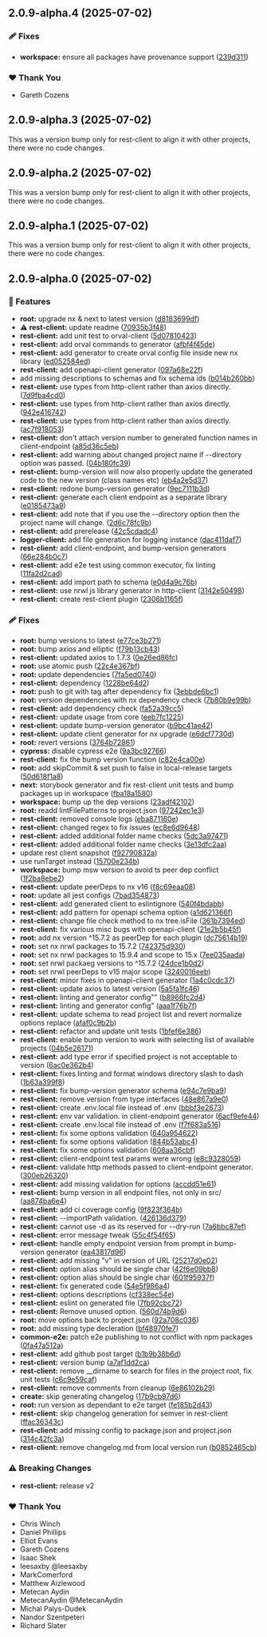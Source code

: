 ## 2.0.9-alpha.4 (2025-07-02)

### 🩹 Fixes

- **workspace:** ensure all packages have provenance support ([239d311](https://github.com/Ensono/stacks-nx-plugins/commit/239d311))

### ❤️ Thank You

- Gareth Cozens

## 2.0.9-alpha.3 (2025-07-02)

This was a version bump only for rest-client to align it with other projects, there were no code changes.

## 2.0.9-alpha.2 (2025-07-02)

This was a version bump only for rest-client to align it with other projects, there were no code changes.

## 2.0.9-alpha.1 (2025-07-02)

This was a version bump only for rest-client to align it with other projects, there were no code changes.

## 2.0.9-alpha.0 (2025-07-02)

### 🚀 Features

- **root:** upgrade nx & next to latest version ([d8183699df](https://github.com/Ensono/stacks-nx-plugins/commit/d8183699df))
- ⚠️  **rest-client:** update readme ([70935b3f48](https://github.com/Ensono/stacks-nx-plugins/commit/70935b3f48))
- **rest-client:** add unit test to orval-client ([5d07810423](https://github.com/Ensono/stacks-nx-plugins/commit/5d07810423))
- **rest-client:** add orval commands to generator ([afbf4f45de](https://github.com/Ensono/stacks-nx-plugins/commit/afbf4f45de))
- **rest-client:** add generator to create orval config file inside new nx library ([ed052584ed](https://github.com/Ensono/stacks-nx-plugins/commit/ed052584ed))
- **rest-client:** add openapi-client generator ([097a68e22f](https://github.com/Ensono/stacks-nx-plugins/commit/097a68e22f))
- add missing descriptions to schemas and fix schema ids ([b014b260bb](https://github.com/Ensono/stacks-nx-plugins/commit/b014b260bb))
- **rest-client:** use types from http-client rather than axios directly. ([7d9fba4cd0](https://github.com/Ensono/stacks-nx-plugins/commit/7d9fba4cd0))
- **rest-client:** use types from http-client rather than axios directly. ([942e416742](https://github.com/Ensono/stacks-nx-plugins/commit/942e416742))
- **rest-client:** use types from http-client rather than axios directly. ([ac7f918053](https://github.com/Ensono/stacks-nx-plugins/commit/ac7f918053))
- **rest-client:** don't attach version number to generated function names in client-endpoint ([a85d36c5eb](https://github.com/Ensono/stacks-nx-plugins/commit/a85d36c5eb))
- **rest-client:** add warning about changed project name if --directory option was passed. ([04b180fc39](https://github.com/Ensono/stacks-nx-plugins/commit/04b180fc39))
- **rest-client:** bump-version will now also properly update the generated code to the new version (class names etc) ([eb4a2e5d37](https://github.com/Ensono/stacks-nx-plugins/commit/eb4a2e5d37))
- **rest-client:** redone bump-version generator ([9ec7111b3d](https://github.com/Ensono/stacks-nx-plugins/commit/9ec7111b3d))
- **rest-client:** generate each client endpoint as a separate library ([e0185473a9](https://github.com/Ensono/stacks-nx-plugins/commit/e0185473a9))
- **rest-client:** add note that if you use the --directory option then the project name will change. ([2d6c78fc9b](https://github.com/Ensono/stacks-nx-plugins/commit/2d6c78fc9b))
- **rest-client:** add prerelease ([42c5cdadc4](https://github.com/Ensono/stacks-nx-plugins/commit/42c5cdadc4))
- **logger-client:** add file generation for logging instance ([dac411daf7](https://github.com/Ensono/stacks-nx-plugins/commit/dac411daf7))
- **rest-client:** add client-endpoint, and bump-version generators ([66e284b0c7](https://github.com/Ensono/stacks-nx-plugins/commit/66e284b0c7))
- **rest-client:** add e2e test using common executor, fix linting ([11fa2d2cad](https://github.com/Ensono/stacks-nx-plugins/commit/11fa2d2cad))
- **rest-client:** add import path to schema ([e0d4a9c76b](https://github.com/Ensono/stacks-nx-plugins/commit/e0d4a9c76b))
- **rest-client:** use nrwl js library generator in http-client ([3142e50498](https://github.com/Ensono/stacks-nx-plugins/commit/3142e50498))
- **rest-client:** create rest-client plugin ([2306b1165f](https://github.com/Ensono/stacks-nx-plugins/commit/2306b1165f))

### 🩹 Fixes

- **root:** bump versions to latest ([e77ce3b271](https://github.com/Ensono/stacks-nx-plugins/commit/e77ce3b271))
- **root:** bump axios and elliptic ([f79b13cb43](https://github.com/Ensono/stacks-nx-plugins/commit/f79b13cb43))
- **rest-client:** updated axios to 1.7.3 ([0e26ed86fc](https://github.com/Ensono/stacks-nx-plugins/commit/0e26ed86fc))
- **root:** use atomic push ([22c4e367bf](https://github.com/Ensono/stacks-nx-plugins/commit/22c4e367bf))
- **root:** update dependencies ([7fa5ed0740](https://github.com/Ensono/stacks-nx-plugins/commit/7fa5ed0740))
- **rest-client:** dependency ([1228be64d2](https://github.com/Ensono/stacks-nx-plugins/commit/1228be64d2))
- **root:** push to git with tag after dependency fix ([3ebbde6bc1](https://github.com/Ensono/stacks-nx-plugins/commit/3ebbde6bc1))
- **root:** version dependencies with nx dependency check ([7b80b9e99b](https://github.com/Ensono/stacks-nx-plugins/commit/7b80b9e99b))
- **rest-client:** add dependency check ([fa52a39cc5](https://github.com/Ensono/stacks-nx-plugins/commit/fa52a39cc5))
- **rest-client:** update usage from core ([eeb7fc1225](https://github.com/Ensono/stacks-nx-plugins/commit/eeb7fc1225))
- **rest-client:** update bump-version generator ([b9bc41ae42](https://github.com/Ensono/stacks-nx-plugins/commit/b9bc41ae42))
- **rest-client:** update client generator for nx upgrade ([e6dcf7730d](https://github.com/Ensono/stacks-nx-plugins/commit/e6dcf7730d))
- **root:** revert versions ([3764b72861](https://github.com/Ensono/stacks-nx-plugins/commit/3764b72861))
- **cypress:** disable cypress e2e ([9a3bc92766](https://github.com/Ensono/stacks-nx-plugins/commit/9a3bc92766))
- **rest-client:** fix the bump version function ([c82e4ca00e](https://github.com/Ensono/stacks-nx-plugins/commit/c82e4ca00e))
- **root:** add skipCommit & set push to false in local-release targets ([50d618f1a8](https://github.com/Ensono/stacks-nx-plugins/commit/50d618f1a8))
- **next:** storybook generator and fix rest-client unit tests and bump packages up in workspace ([fba18a1580](https://github.com/Ensono/stacks-nx-plugins/commit/fba18a1580))
- **workspace:** bump up the dep versions ([23adf42102](https://github.com/Ensono/stacks-nx-plugins/commit/23adf42102))
- **root:** readd lintFilePatterns to project.json ([97242ec1e3](https://github.com/Ensono/stacks-nx-plugins/commit/97242ec1e3))
- **rest-client:** removed console logs ([eba871160e](https://github.com/Ensono/stacks-nx-plugins/commit/eba871160e))
- **rest-client:** changed regex to fix issues ([ec8e6d9648](https://github.com/Ensono/stacks-nx-plugins/commit/ec8e6d9648))
- **rest-client:** added additional folder name checks ([5dc3a97471](https://github.com/Ensono/stacks-nx-plugins/commit/5dc3a97471))
- **rest-client:** added additional folder name checks ([3e13dfc2aa](https://github.com/Ensono/stacks-nx-plugins/commit/3e13dfc2aa))
- update rest client snapshot ([f92790832a](https://github.com/Ensono/stacks-nx-plugins/commit/f92790832a))
- use runTarget instead ([15700e234b](https://github.com/Ensono/stacks-nx-plugins/commit/15700e234b))
- **workspace:** bump msw version to avoid ts peer dep conflict ([1f2ba8ebe2](https://github.com/Ensono/stacks-nx-plugins/commit/1f2ba8ebe2))
- **rest-client:** update peerDeps to nx v16 ([f8c69eaa08](https://github.com/Ensono/stacks-nx-plugins/commit/f8c69eaa08))
- **root:** update all jest configs ([7bad354873](https://github.com/Ensono/stacks-nx-plugins/commit/7bad354873))
- **rest-client:** add generated client to eslintignore ([540f4bdabb](https://github.com/Ensono/stacks-nx-plugins/commit/540f4bdabb))
- **rest-client:** add pattern for openapi schema option ([a1d621366f](https://github.com/Ensono/stacks-nx-plugins/commit/a1d621366f))
- **rest-client:** change file check method to nx tree.isFile ([361b7394ed](https://github.com/Ensono/stacks-nx-plugins/commit/361b7394ed))
- **rest-client:** fix various misc bugs with openapi-client ([21e2b5b45f](https://github.com/Ensono/stacks-nx-plugins/commit/21e2b5b45f))
- **root:** add nx version ^15.7.2 as peerDep for each plugin ([dc75614b19](https://github.com/Ensono/stacks-nx-plugins/commit/dc75614b19))
- **root:** set nx nrwl packages to 15.7.2 ([742375d930](https://github.com/Ensono/stacks-nx-plugins/commit/742375d930))
- **root:** set nx nrwl packages to 15.9.4 and scope to 15.x ([7ee035aada](https://github.com/Ensono/stacks-nx-plugins/commit/7ee035aada))
- **root:** set nrwl packaeg versions to ^15.7.2 ([24dce1b0d2](https://github.com/Ensono/stacks-nx-plugins/commit/24dce1b0d2))
- **root:** set nrwl peerDeps to v15 major scope ([3240016eeb](https://github.com/Ensono/stacks-nx-plugins/commit/3240016eeb))
- **rest-client:** minor fixes in openapi-client generator ([1a4c0cdc37](https://github.com/Ensono/stacks-nx-plugins/commit/1a4c0cdc37))
- **rest-client:** update axios to latest version ([5a5fa1fc46](https://github.com/Ensono/stacks-nx-plugins/commit/5a5fa1fc46))
- **rest-client:** linting and generator config"" ([b8966fc2d4](https://github.com/Ensono/stacks-nx-plugins/commit/b8966fc2d4))
- **rest-client:** linting and generator config" ([aaa1f76b7f](https://github.com/Ensono/stacks-nx-plugins/commit/aaa1f76b7f))
- **rest-client:** update schema to read project list and revert normalize options replace ([afaf0c9b2b](https://github.com/Ensono/stacks-nx-plugins/commit/afaf0c9b2b))
- **rest-client:** refactor and update unit tests ([1bfef6e386](https://github.com/Ensono/stacks-nx-plugins/commit/1bfef6e386))
- **rest-client:** enable bump version to work with selecting list of available projects ([04b5e26171](https://github.com/Ensono/stacks-nx-plugins/commit/04b5e26171))
- **rest-client:** add type error if specified project is not acceptable to version ([6ac0e362b4](https://github.com/Ensono/stacks-nx-plugins/commit/6ac0e362b4))
- **rest-client:** fixes linting and format windows directory slash to dash ([1b63a399f8](https://github.com/Ensono/stacks-nx-plugins/commit/1b63a399f8))
- **rest-client:** fix bump-version generator schema ([e94c7e9ba9](https://github.com/Ensono/stacks-nx-plugins/commit/e94c7e9ba9))
- **rest-client:** remove version from type interfaces ([48e867a9e0](https://github.com/Ensono/stacks-nx-plugins/commit/48e867a9e0))
- **rest-client:** create .env.local file instead of .env ([bbbf3e2673](https://github.com/Ensono/stacks-nx-plugins/commit/bbbf3e2673))
- **rest-client:** env var validation. in client-endpoint generator ([6acf9efe44](https://github.com/Ensono/stacks-nx-plugins/commit/6acf9efe44))
- **rest-client:** create .env.local file instead of .env ([f7f683a516](https://github.com/Ensono/stacks-nx-plugins/commit/f7f683a516))
- **rest-client:** fix some options validation ([640a954622](https://github.com/Ensono/stacks-nx-plugins/commit/640a954622))
- **rest-client:** fix some options validation ([844b53abc4](https://github.com/Ensono/stacks-nx-plugins/commit/844b53abc4))
- **rest-client:** fix some options validation ([608aa36cbf](https://github.com/Ensono/stacks-nx-plugins/commit/608aa36cbf))
- **rest-client:** client-endpoint test params were wrong ([e8c9328059](https://github.com/Ensono/stacks-nx-plugins/commit/e8c9328059))
- **rest-client:** validate http methods passed to client-endpoint generator. ([300eb26320](https://github.com/Ensono/stacks-nx-plugins/commit/300eb26320))
- **rest-client:** add missing validation for options ([accdd51e61](https://github.com/Ensono/stacks-nx-plugins/commit/accdd51e61))
- **rest-client:** bump version in all endpoint files, not only in src/ ([aa874ba6e4](https://github.com/Ensono/stacks-nx-plugins/commit/aa874ba6e4))
- **rest-client:** add ci coverage config ([9f823f364b](https://github.com/Ensono/stacks-nx-plugins/commit/9f823f364b))
- **rest-client:** --importPath validation. ([426136d379](https://github.com/Ensono/stacks-nx-plugins/commit/426136d379))
- **rest-client:** cannot use -d as its reserved for --dry-run ([7a6bbc87ef](https://github.com/Ensono/stacks-nx-plugins/commit/7a6bbc87ef))
- **rest-client:** error message tweak ([55c4f54f65](https://github.com/Ensono/stacks-nx-plugins/commit/55c4f54f65))
- **rest-client:** handle empty endpoint version from prompt in bump-version generator ([ea43817d96](https://github.com/Ensono/stacks-nx-plugins/commit/ea43817d96))
- **rest-client:** add missing "v" in version of URL ([25217d0e02](https://github.com/Ensono/stacks-nx-plugins/commit/25217d0e02))
- **rest-client:** option alias should be single char ([42f6e09bb8](https://github.com/Ensono/stacks-nx-plugins/commit/42f6e09bb8))
- **rest-client:** option alias should be single char ([601f95937f](https://github.com/Ensono/stacks-nx-plugins/commit/601f95937f))
- **rest-client:** fix generated code ([54e5f986a4](https://github.com/Ensono/stacks-nx-plugins/commit/54e5f986a4))
- **rest-client:** options descriptions ([cf338ec54e](https://github.com/Ensono/stacks-nx-plugins/commit/cf338ec54e))
- **rest-client:** eslint on generated file ([7fb92cbc72](https://github.com/Ensono/stacks-nx-plugins/commit/7fb92cbc72))
- **rest-client:** Remove unused option. ([560d74b9d6](https://github.com/Ensono/stacks-nx-plugins/commit/560d74b9d6))
- **root:** move options back to project.json ([92a708c036](https://github.com/Ensono/stacks-nx-plugins/commit/92a708c036))
- **root:** add missing type decleration ([bf48970fe7](https://github.com/Ensono/stacks-nx-plugins/commit/bf48970fe7))
- **common-e2e:** patch e2e publishing to not conflict with npm packages ([0fa47a512a](https://github.com/Ensono/stacks-nx-plugins/commit/0fa47a512a))
- **rest-client:** add github post target ([b1b9b38b6d](https://github.com/Ensono/stacks-nx-plugins/commit/b1b9b38b6d))
- **rest-client:** version bump ([a7af1dd2ca](https://github.com/Ensono/stacks-nx-plugins/commit/a7af1dd2ca))
- **rest-client:** remove __dirname to search for files in the project root, fix unit tests ([c6c9e59caf](https://github.com/Ensono/stacks-nx-plugins/commit/c6c9e59caf))
- **rest-client:** remove comments from cleanup ([6e86102b29](https://github.com/Ensono/stacks-nx-plugins/commit/6e86102b29))
- **create:** skip generating changelog ([17b9cb97d6](https://github.com/Ensono/stacks-nx-plugins/commit/17b9cb97d6))
- **root:** run version as dependant to e2e target ([fe185b2d43](https://github.com/Ensono/stacks-nx-plugins/commit/fe185b2d43))
- **rest-client:** skip changelog generation for semver in rest-client ([ffac36343c](https://github.com/Ensono/stacks-nx-plugins/commit/ffac36343c))
- **rest-client:** add missing config to package.json and project.json ([314c42fc3a](https://github.com/Ensono/stacks-nx-plugins/commit/314c42fc3a))
- **rest-client:** remove changelog.md from local version run ([b0852465cb](https://github.com/Ensono/stacks-nx-plugins/commit/b0852465cb))

### ⚠️  Breaking Changes

- **rest-client:** release v2

### ❤️ Thank You

- Chris Winch
- Daniel Phillips
- Elliot Evans
- Gareth Cozens
- Isaac Shek
- leesaxby @leesaxby
- MarkComerford
- Matthew Aizlewood
- Metecan Aydin
- MetecanAydin @MetecanAydin
- Michal Palys-Dudek
- Nandor Szentpeteri
- Richard Slater